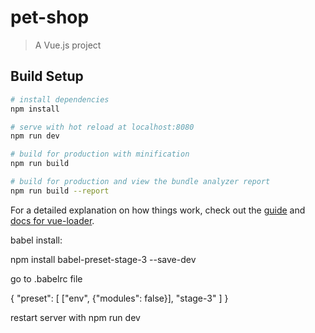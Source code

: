 # pet-shop

> A Vue.js project

## Build Setup

``` bash
# install dependencies
npm install

# serve with hot reload at localhost:8080
npm run dev

# build for production with minification
npm run build

# build for production and view the bundle analyzer report
npm run build --report
```

For a detailed explanation on how things work, check out the [guide](http://vuejs-templates.github.io/webpack/) and [docs for vue-loader](http://vuejs.github.io/vue-loader).


babel install:

npm install babel-preset-stage-3 --save-dev

go to .babelrc file

{
    "preset": [
        ["env", {"modules": false}],
        "stage-3"
    ]
}

restart server with npm run dev

